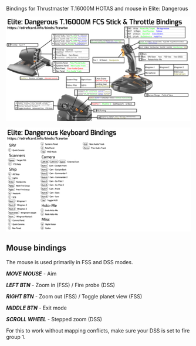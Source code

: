 Bindings for Thrustmaster T.16000M HOTAS and mouse in Elite: Dangerous

![T.16000M HOTAS bindings](https://github.com/Adasha/ed-t16000m/blob/master/EDRefCard/fcewtw-t16000mfcs.jpg)

![Keyboard bindings](https://github.com/Adasha/ed-t16000m/blob/master/EDRefCard/fcewtw-keyboard.jpg)


## Mouse bindings
The mouse is used primarily in FSS and DSS modes.

***MOVE MOUSE*** - Aim

***LEFT BTN*** - Zoom in (FSS) / Fire probe (DSS)

***RIGHT BTN*** - Zoom out (FSS) / Toggle planet view (FSS)

***MIDDLE BTN*** - Exit mode

***SCROLL WHEEL*** - Stepped zoom (DSS)

For this to work without mapping conflicts, make sure your DSS is set to fire group 1.
